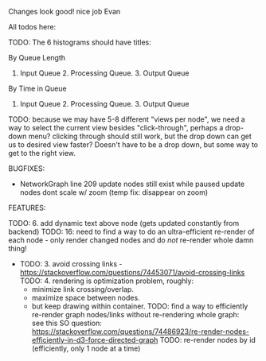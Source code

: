 Changes look good! nice job Evan

All todos here:

<!-- DONE TODO 0: create functionality and code quality to dynamically add/remove both nodes and links.
We can use the JSON editor panel thing to do these updates/deletes of nodes/links.
Creating/declaring a new node I guess should be as easy as creating a new element in the array in the JSON, likewise for links. -->


TODO: The 6 histograms should have titles: 

By Queue Length
1. Input Queue 2. Processing Queue. 3. Output Queue

By Time in Queue
1. Input Queue 2. Processing Queue. 3. Output Queue


TODO: because we may have 5-8 different "views per node", we need a way to select the current view besides "click-through",
perhaps a drop-down menu? clicking through should still work, but the drop down can get us to desired view faster?
Doesn't have to be a drop down, but some way to get to the right view.


<!-- TODO: cycle between 3 to 5 states for each node -->

<!-- MOCKUP DONE TODO: high priority - there needs to be 3 histograms for each node:
    1. histogram representing the input queue  (for items at node and waiting to be processed)
    2. histogram representing processing time (for items in process at node - not exactly a queue just time spent being processed)
    3. histogram representing the output queue (items at same node but waiting to leave - to be accepted by another node)
    note: these histograms should be updated node-by-node, so as not to re-render whole graph unnecessarily -->

<!-- DONT NEED? * TODO: 1. scale drawing to 90% of viewport (vertically and horizontally)
DONT NEED TODO: 4. allow for triangle or rectangular shapes in nodes
DONT KNOW TODO: 8. change forces so the more force between nodes given more degrees of separation/freedom

DONE TODO: 2. add permanent labels to nodes
DONE TODO: 3. add permanent icons to nodes (any image url is fine for now)
DONE ** TODO: 10: on-click node -> show histogram
DONE ** TODO: 11: code histogram into metadata toggle
DONE ** TODO: 5. add on-hover text (show metadata when hovering over)
DONE TODO: 9. allow user to toggle on/off nodes self-separating - default is on - if it's off: then user can drag nodes wherever they want 
DONE ** TODO: 11: on-hover over link -> show histogram
DONE TODO:make initial separating force a little stronger, so that nodes are further apart (more spaced out).
DONE * TODO: 15: nodes will "float" outside of viewport, after turning physics on/off -->
<!-- DONE TODO: 17: fix viewport too tall(no scrolling !) -->
<!-- DONE TODO:2. on/in initial render, avoid crossing lines/edges -->
<!-- DONE TODO: 13: control panel at top: movable -->
<!-- DONE TODO: 14: create generic JSON editor panel - show JSON blob and allow user to edit and save it (there should be ready-made solutions for this) -->

<!-- evan todos -->

BUGFIXES:
<!-- DONE * NetworkGraph foreignobject popup hidden behind nodes (z index doesnt fix this)
    this problem is pretty difficult because svg paints elements in the order they appear in the dom
    if we want to use svelte to draw these popups in the dom, i dont know how to fix drawing order
    only solution i see is drawing the foreignobject in d3 after the nodes are drawn
    i'd like to search for a solution that avoids this, as it makes the code unnecessarily complicated -->
<!-- DONE * transform translate console error -->
<!-- DONE * +page.svelte line 53 edit dataset with JSON editor -->
<!-- DONE * NetworkGraph line 79 zoom doesnt work w metadata -->
* NetworkGraph line 209 update nodes still exist while paused
    update nodes dont scale w/ zoom (temp fix: disappear on zoom)
<!-- DONE * NetworkGraph line 94 links dont display arrows -->



FEATURES:
<!-- DONE * JSON edit doesn't reflect in visualization -->
<!-- DONE TODO: low priority task: render objects/nodes in the midpoint of edges/links! -->
<!-- DONE * Loading screen while waiting for data/d3 -->
<!-- DONE * TODO: 12: create a control panel that can do the following: -->
   <!-- * button to toggle physics on/off for the graph -->
   <!-- * pause/unpause button (to pause a process on backend -->
   <!-- * button to slow-down or speed-up backend process (change timestep) -->
   <!-- * button to stop all sources (stop generating new consumables/movables on the backend) -->
<!-- TODO: 7. add dynamic images/drawings/animation along links (gets updated constantly from backend) -->

TODO: 6. add dynamic text above node (gets updated constantly from backend)
TODO: 16: need to find a way to do an ultra-efficient re-render of each node -
    only render changed nodes and do *not* re-render whole damn thing!
* TODO: 3. avoid crossing links - https://stackoverflow.com/questions/74453071/avoid-crossing-links
TODO: 4. rendering is optimization problem, roughly:
    * minimize link crossing/overlap.
    * maximize space between nodes.
    * but keep drawing within container.
TODO: find a way to efficiently re-render graph nodes/links without re-rendering whole graph:  
    see this SO question: https://stackoverflow.com/questions/74486923/re-render-nodes-efficiently-in-d3-force-directed-graph
TODO: re-render nodes by id (efficiently, only 1 node at a time)